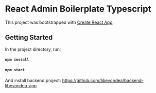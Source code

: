 # React Admin Boilerplate Typescript

This project was bootstrapped with [Create React App](https://github.com/facebook/create-react-app).

## Getting Started

In the project directory, run:

#### `npm install`

#### `npm start`

And install backend project: https://github.com/libeyondea/backend-libeyondea-app.
